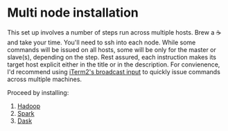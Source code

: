 # Multi node installation

This set up involves a number of steps run across multiple hosts.
Brew a :coffee: and take your time. 
You'll need to ssh into each node. 
While some commands will be issued on all hosts, some will be only for the master or slave(s), depending on the step.
Rest assured, each instruction makes its target host explicit either in the title or in the description.
For convienence, I'd recommend using [iTerm2's broadcast input](https://christopher.su/notes/mac/iterm-broadcast/) to quickly issue commands across multiple machines.

Proceed by installing:

1. [Hadoop](installation/HADOOP.md)
1. [Spark](installation/SPARK.md)
1. [Dask](installation/DASK.md)